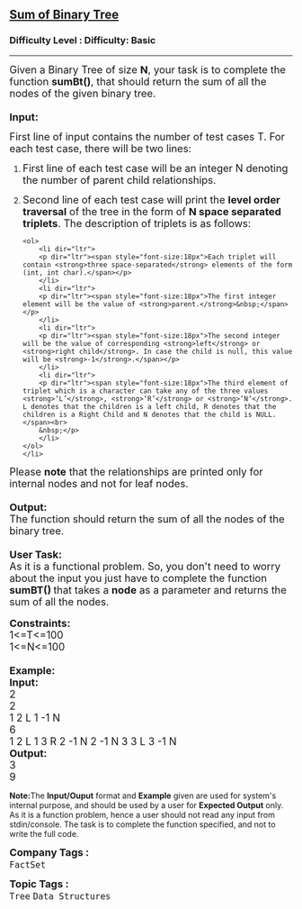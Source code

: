 <h2><a href="https://www.geeksforgeeks.org/problems/sum-of-binary-tree/1">Sum of Binary Tree</a></h2><h3>Difficulty Level : Difficulty: Basic</h3><hr><div class="problems_problem_content__Xm_eO"><p><span style="font-size:18px">Given a Binary Tree of size <strong>N</strong>, your task is to complete the function <strong>sumBt()</strong>, that should return the sum of all the nodes of the given binary tree.<br>
<br>
<strong>Input:</strong></span></p>

<p dir="ltr"><span style="font-size:18px">First line of input contains the number of test cases T. For each test case, there will be two lines:</span></p>

<ol>
	<li dir="ltr">
	<p dir="ltr"><span style="font-size:18px">First line of each test case will be an integer N denoting the number of parent child relationships.</span></p>
	</li>
	<li dir="ltr">
	<p dir="ltr"><span style="font-size:18px">Second line of each test case will print the <strong>level order traversal</strong> of the tree in the form of <strong>N space separated triplets</strong>. The description of triplets is as follows:</span></p>

	<ol>
		<li dir="ltr">
		<p dir="ltr"><span style="font-size:18px">Each triplet will contain <strong>three space-separated</strong> elements of the form (int, int char).</span></p>
		</li>
		<li dir="ltr">
		<p dir="ltr"><span style="font-size:18px">The first integer element will be the value of <strong>parent.</strong>&nbsp;</span></p>
		</li>
		<li dir="ltr">
		<p dir="ltr"><span style="font-size:18px">The second integer will be the value of corresponding <strong>left</strong> or <strong>right child</strong>. In case the child is null, this value will be <strong>-1</strong>.</span></p>
		</li>
		<li dir="ltr">
		<p dir="ltr"><span style="font-size:18px">The third element of triplet which is a character can take any of the three values <strong>‘L’</strong>, <strong>‘R’</strong> or <strong>‘N’</strong>. L denotes that the children is a left child, R denotes that the children is a Right Child and N denotes that the child is NULL.</span><br>
		&nbsp;</p>
		</li>
	</ol>
	</li>
</ol>

<p><span style="font-size:18px">Please <strong>note</strong> that the relationships are printed only for internal nodes and not for leaf nodes.<br>
<br>
<strong>Output:</strong><br>
The function should return the sum of all the nodes of the binary tree.<br>
<br>
<strong>User Task:</strong><br>
As it is a functional problem. So, you don't need to worry about the input you just have to complete&nbsp;the function <strong>sumBT()&nbsp;</strong>that takes a <strong>node</strong> as a parameter and returns the sum of all the nodes.</span><br>
<br>
<span style="font-size:18px"><strong>Constraints:</strong><br>
1&lt;=T&lt;=100<br>
1&lt;=N&lt;=100<br>
<br>
<strong>Example:<br>
Input:</strong><br>
2<br>
2<br>
1 2 L 1 -1 N<br>
6<br>
1 2 L 1 3 R 2 -1 N 2 -1 N 3 3 L 3 -1 N<br>
<strong>Output:</strong></span><br>
<span style="font-size:18px">3</span><br>
<span style="font-size:18px">9</span></p>

<p><span style="font-size:14px"><strong>Note:</strong>The <strong>Input/Ouput</strong> format and <strong>Example</strong> given are used for system's internal purpose, and should be used by a user for <strong>Expected Output</strong> only. As it is a function problem, hence a user should not read any input from stdin/console. The task is to complete the function specified, and not to write the full code.</span></p>
</div><p><span style=font-size:18px><strong>Company Tags : </strong><br><code>FactSet</code>&nbsp;<br><p><span style=font-size:18px><strong>Topic Tags : </strong><br><code>Tree</code>&nbsp;<code>Data Structures</code>&nbsp;